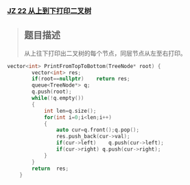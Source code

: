 ### [JZ 22 从上到下打印二叉树](https://www.nowcoder.com/practice/7fe2212963db4790b57431d9ed259701?tpId=13&&tqId=11175&rp=1&ru=/ta/coding-interviews&qru=/ta/coding-interviews/question-ranking)

> ## 题目描述
>
> 从上往下打印出二叉树的每个节点，同层节点从左至右打印。

```cpp
vector<int> PrintFromTopToBottom(TreeNode* root) {
        vector<int> res;
        if(root==nullptr)    return res;
        queue<TreeNode*> q;
        q.push(root);
        while(!q.empty())
        {
            int len=q.size();
            for(int i=0;i<len;i++)
            {
                auto cur=q.front();q.pop();
                res.push_back(cur->val);
                if(cur->left)    q.push(cur->left);
                if(cur->right) q.push(cur->right);
            }
        }
        return  res;
    }
```

